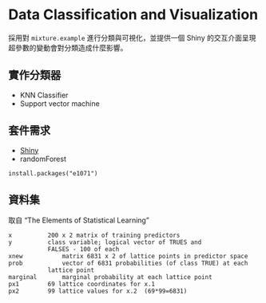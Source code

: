 # Data Classification and Visualization

採用對 `mixture.example` 進行分類與可視化，並提供一個 Shiny 的交互介面呈現超參數的變動會對分類造成什麼影響。

## 實作分類器

* KNN Classifier
* Support vector machine

## 套件需求

* [Shiny](https://shiny.rstudio.com/)
* randomForest
```
install.packages("e1071")
```

## 資料集

取自 “The Elements of Statistical Learning”

```
x	       200 x 2 matrix of training predictors
y	       class variable; logical vector of TRUES and 
	       FALSES - 100 of each
xnew	       matrix 6831 x 2 of lattice points in predictor space
prob	       vector of 6831 probabilities (of class TRUE) at each 
	       lattice point
marginal       marginal probability at each lattice point
px1	       69 lattice coordinates for x.1
px2	       99 lattice values for x.2  (69*99=6831)
```